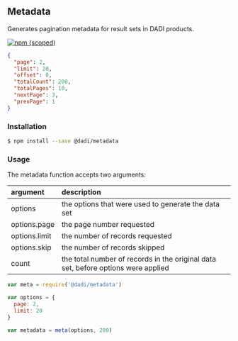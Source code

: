 ## Metadata

Generates pagination metadata for result sets in DADI products.

[![npm (scoped)](https://img.shields.io/npm/v/@dadi/metadata.svg?maxAge=10800&style=flat-square)](https://www.npmjs.com/package/@dadi/metadata)

```json
{
  "page": 2,
  "limit": 20,
  "offset": 0,
  "totalCount": 200,
  "totalPages": 10,
  "nextPage": 3,
  "prevPage": 1  
}
```

### Installation

```bash
$ npm install --save @dadi/metadata
```
### Usage

The metadata function accepts two arguments:

| argument | description
|:------|:-------
| options | the options that were used to generate the data set |
| options.page | the page number requested |
| options.limit | the number of records requested |
| options.skip | the number of records skipped |
| count | the total number of records in the original data set, before options were applied

```js
var meta = require('@dadi/metadata')

var options = {
  page: 2,
  limit: 20
}

var metadata = meta(options, 200)
```
